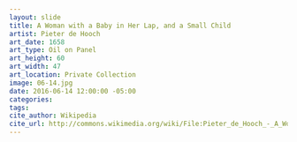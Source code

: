 ```yaml
---
layout: slide
title: A Woman with a Baby in Her Lap, and a Small Child
artist: Pieter de Hooch
art_date: 1658
art_type: Oil on Panel
art_height: 60 
art_width: 47
art_location: Private Collection
image: 06-14.jpg
date: 2016-06-14 12:00:00 -05:00
categories:
tags:
cite_author: Wikipedia
cite_url: http://commons.wikimedia.org/wiki/File:Pieter_de_Hooch_-_A_Woman_with_a_Baby_in_Her_Lap,_and_a_Small_Child_-_WGA11693.jpg
---
```


